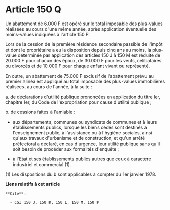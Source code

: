 # Article 150 Q

Un abattement de 6.000 F est opéré sur le total imposable des plus-values réalisées au cours d'une même année, après
application éventuelle des moins-values indiquées à l'article 150 P.

Lors de la cession de la première résidence secondaire passible de l'impôt et dont le propriétaire a eu la disposition depuis
cinq ans au moins, la plus-value déterminée par application des articles 150 J à 150 M est réduite de 20.000 F pour chacun
des époux, de 30.000 F pour les veufs, célibataires ou divorcés et de 10.000 F pour chaque enfant vivant ou représenté.

En outre, un abattement de 75.000 F exclusif de l'abattement prévu au premier alinéa est appliqué au total imposable des
plus-values immobilières réalisées, au cours de l'année, à la suite :

a. de déclarations d'utilité publique prononcées en application du titre Ier, chapitre Ier, du Code de l'expropriation pour
cause d'utilité publique ;

b. de cessions faites à l'amiable :

- aux départements, communes ou syndicats de communes et à leurs établissements publics, lorsque les biens cédés sont
destinés à l'enseignement public, à l'assistance ou à l'hygiène sociales, ainsi qu'aux travaux d'urbanisme et de
construction, et qu'un arrêté préfectoral a déclaré, en cas d'urgence, leur utilité publique sans qu'il soit besoin de
procéder aux formalités d'enquête ;

- à l'Etat et ses établissements publics autres que ceux à caractère industriel et commercial (1).

(1) Les dispositions du b sont applicables à compter du 1er janvier 1978.

**Liens relatifs à cet article**

	**Cite**:

	  - CGI 150 J, 150 K, 150 L, 150 M, 150 P

